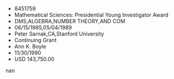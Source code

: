 
* 8451759
* Mathematical Sciences: Presidential Young Investigator Award
* DMS,ALGEBRA,NUMBER THEORY,AND COM
* 06/15/1985,05/04/1989
* Peter Sarnak,CA,Stanford University
* Continuing Grant
* Ann K. Boyle
* 11/30/1990
* USD 143,750.00

nan
